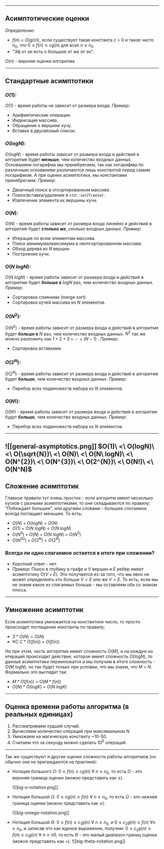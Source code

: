 
---
## Асимптотические оценки
_Определение_:
- $f(n)\ =\ O(g(n))$, если существует такая константа $c\ >\ 0$ и такое чисто $n_{0}$, что $0 \leq f(n) \leq cg(n)$ для всех $n \geq n_{0}$.
- "Эф от эн есть о большое от же от эн".

$O(n)$ - верхняя оценка алгоритма

---
## Стандартные асимптотики
### $O(1)$:
$O(1)$ - время работы не зависит от размера входа.
_Пример_:
- Арифметические операции.
- Индексация массива.
- Обращение к вершине кучу.
- Вставка в двусвязный список.

### $O(log N)$:
$O(log N)$ - время работы зависит от размера входа и действий в алгоритме будет **меньше**, чем количество входных данных. Основанием логарифма мы пренебрегаем, так как логарифмы по различным основаниям различаются лишь константой перед самим логарифмом. А при оценке асимптотики, мы константами принебрегаем.
_Пример_:
- Двоичный поиск в отсортированном массиве.
- Поиск/вставка/удаление в `std::set`/`TreeSet`.
- Извлечение элемента их вершины кучи.

### $O(N)$:
$O(N)$ - время работы зависит от размера входа линейно и действий в алгоритме будет **столько же**, сколько входных данных.
_Пример_:
- Итерация по всем элементам массива.
- Поиск минимума/максимума в неотсортированном массиве.
- Обход дерева из $N$ вершин.
- Построение кучи.

### $O(N\ logN)$:
$O(N\ logN)$ - время работы зависит от размера входа и действий в алгоритме будет **больше в** $logN$ раз, чем количество входных данных.
_Пример_:
- Сортировка слиянием (merge sort).
- Сортировка кучей массива из $N$ элементов.

### $O(N^{2})$:
$O(N^{2})$  - время работы зависит от размера входа и действий в алгоритме будет **больше в** $N$ раз, чем количество входных данных. 
$N^2$ так же можно разложить как $1 + 2 + 3 + \cdots + (N - 1)$ .
_Пример_:
- Сортировка вставками

### $O(2^{N})$:
$O(2^{N})$  - время работы зависит от размера входа и действий в алгоритме будет **больше**, чем количество входных данных.
_Пример_:
- Перебор всех подмножеств набора из $N$ элементов. 

### $O(N!)$:
$O(N!)$  - время работы зависит от размера входа и действий в алгоритме будет **больше**, чем количество входных данных.
_Пример_:
- Перебор всех подмножеств набора из $N$ элементов.

---

![[general-asymptotics.png]]
$O(1)\ <\  O(logN)\ <\  O(\sqrt{N})\ <\  O(N)\ <\  O(N\ logN)\ <\  O(N^{2})\ <\  O(N^{3})\ <\  O(2^{N})\ <\  O(N!)\ <\  O(N^N)$
---
## Сложение асимптотик
Главное правило тут очень простое - если алгоритм имеет несколько кусков с разными асимптотиками, то они складываются по правилу: "Побеждает большее", или другими словами - большее слогаемое всегда поглащает меньшее.
То есть:
- $O(N) + O(log N)\ =\ O(N)$
-  $O(1) + O(N\ log N)\ =\ O(N\ log N)$
- $O(N^{3}) + O(N) + O(N\ logN)\ =\ O(N^{3})$
- $O(N^{30}) + O(2^{N})\ =\ O(2^{N})$
### Всегда ли одно слагаемое остается в итоге при сложении?
- Короткий ответ - нет.
- _Пример:_ Поиск в глубину в графе и $V$ вершин и $E$ ребер имеет асимптотику $O(V + E)$. Это получается из-за того, что мы явно не может определеить кто больше $V < E$ или же $V > E$. То есть, если мы не знаем какое из слагаемых больше - мы оставляем оба со знаком плюса.

---
## Умножение асимптотик
Если асимптотика умножается на константное число, то просто происходит поглащение константы по правилу:
- $3 * O(N) = O(N)$
- $\forall C\ C * O(f(n))\ =\ O(f(n))$

Но при этом, часть алгоритма имеет сложность $O(M)$, и на каждую из итераций происходит действие, которое имеет сложность $O(logN)$, то данные асимптотики перемножатся и мы получим в итоге сложность - $O(M\ logN)$, но так будет только при условии, что мы знаем, что $M\ >\ N$.
Формально это выглядит так:
- $M * O(f(n))\ =\ O(M * f(n))$
- $O(N) * O(logK)\ =\ O(N\ logK)$
---
## Оценка времени работы алгоритма (в реальных единицах)
1. Рассматриваем худший случай.
2. Вычисляем количество операций при максимальном $N$.
3. Умножаем на магическую константу ~10-50.
4. Считаем что за секунду можно сделать $10^{9}$ операций.
---
Так же существуют и другие оценки сложности работы алгоритмов (но обычно они не пригаждаются на практике):
- Нотация большого $O$:
	$0 \leq f(n) \leq cg(n)\ \forall\ n \geq n_{0}$, то есть $O$ - это верхняя граница оценки (можно представить как $\leq$).
	
	![[big-o-notation.png]]
- Нотация большой $\Omega$:
	$0 \leq cg(n) \leq f(n)\ \forall \ n \geq n_{0}$, то есть $\Omega$ - это нижняя граница оценки (можно представить как $\geq$).
	
	![[big-omega-notation.png]]
- Нотация большой $\Theta$:
	$0 \leq f(n) \leq c_{1}g(n)\ \forall \ n \geq n_{0},\ и\ 0 \leq c_{2}g(n) \leq f(n) \ \forall n \geq n_{0}$, и записав это как единое выражение, получим: $0 \leq c_{2}g(n) \leq f(n) \leq c_{1}g(n)\ \forall \ n \geq n0$, то есть $\Theta$ - это малый диапазон границ оценки (можно представить как $=$).
	![[big-theta-notation.png]]
	